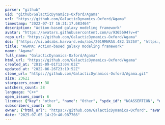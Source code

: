 ```yaml
---
parser: "github"
uid: "github/GalacticDynamics-Oxford/Agama"
url: "https://github.com/GalacticDynamics-Oxford/Agama"
timestamp: "2022-07-17 16:31:17.683464"
description: "Action-based galaxy modeling framework"
avatar: "https://avatars.githubusercontent.com/u/9365694?v=4"
repo_url: "https://github.com/GalacticDynamics-Oxford/Agama"
doi: ["https://ui.adsabs.harvard.edu/abs/2019MNRAS.482.1525V", "https://ui.adsabs.harvard.edu/abs/2018ascl.soft05008V/abstract"]
title: "AGAMA: Action-based galaxy modeling framework"
name: "Agama"
full_name: "GalacticDynamics-Oxford/Agama"
html_url: "https://github.com/GalacticDynamics-Oxford/Agama"
created_at: "2015-09-01T13:04:03Z"
updated_at: "2022-06-26T23:19:52Z"
clone_url: "https://github.com/GalacticDynamics-Oxford/Agama.git"
size: 23621
stargazers_count: 38
watchers_count: 38
language: "C++"
open_issues_count: 6
license: {"key": "other", "name": "Other", "spdx_id": "NOASSERTION", "url": null, "node_id": "MDc6TGljZW5zZTA="}
subscribers_count: 16
owner: {"html_url": "https://github.com/GalacticDynamics-Oxford", "avatar_url": "https://avatars.githubusercontent.com/u/9365694?v=4", "login": "GalacticDynamics-Oxford", "type": "Organization"}
date: "2025-07-05 14:29:40.987766"
---
```


